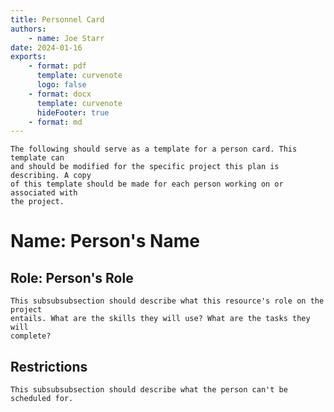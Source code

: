 ```yaml
---
title: Personnel Card
authors:
    - name: Joe Starr
date: 2024-01-16
exports:
    - format: pdf
      template: curvenote
      logo: false
    - format: docx
      template: curvenote
      hideFooter: true
    - format: md
---
```


```{note}
The following should serve as a template for a person card. This template can
and should be modified for the specific project this plan is describing. A copy
of this template should be made for each person working on or associated with
the project.
```

# Name: **Person's Name**

## Role: **Person's Role**

```{note}
This subsubsubsection should describe what this resource's role on the project
entails. What are the skills they will use? What are the tasks they will
complete?
```

## Restrictions

```{note}
This subsubsubsection should describe what the person can't be scheduled for.
```
